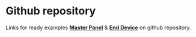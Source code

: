 # Github repository
Links for ready examples **[Master Panel](https://github.com/jank-st/stm32u0_workshop/tree/main/hands_on_ready/MasterPanel)** & **[End Device](https://github.com/jank-st/stm32u0_workshop/tree/main/hands_on_ready/EndDevice)** on github repository.


